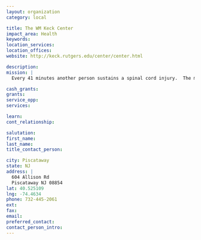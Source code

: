```yaml
---
layout: organization
category: local

title: The WM Keck Center
impact_area: Health
keywords: 
location_services: 
location_offices: 
website: http://keck.rutgers.edu/center/center.html

description: 
mission: |
  Every 41 minutes another person sustains a spinal cord injury.  The mission of the W. M. Keck Center for Collaborative Neuroscience is the development of effective treatments for acute and chronic spinal cord injuries and to move these discoveries from laboratory to human lives as rapidly as possible.

cash_grants: 
grants: 
service_opp: 
services: 

learn: 
cont_relationship: 

salutation: 
first_name: 
last_name: 
title_contact_person: 

city: Piscataway
state: NJ
address: |
  604 Allison Rd  
  Piscataway NJ 08854
lat: 40.525109
lng: -74.4634
phone: 732-445-2061
ext: 
fax: 
email: 
preferred_contact: 
contact_person_intro: 
---
```

